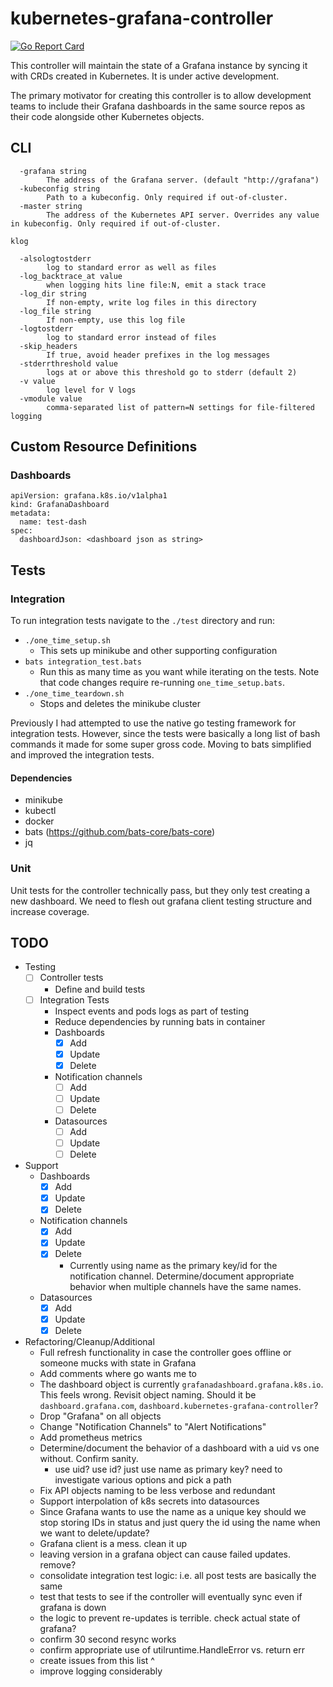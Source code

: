 # kubernetes-grafana-controller

[![Go Report Card](https://goreportcard.com/badge/github.com/number101010/kubernetes-grafana-controller)](https://goreportcard.com/report/github.com/number101010/kubernetes-grafana-controller)

This controller will maintain the state of a Grafana instance by syncing it with CRDs created in Kubernetes.  It is under active development.

The primary motivator for creating this controller is to allow development teams to include their Grafana dashboards in the same source repos as their code alongside other Kubernetes objects.

## CLI

```
  -grafana string
    	The address of the Grafana server. (default "http://grafana")
  -kubeconfig string
    	Path to a kubeconfig. Only required if out-of-cluster.
  -master string
    	The address of the Kubernetes API server. Overrides any value in kubeconfig. Only required if out-of-cluster.

klog

  -alsologtostderr
    	log to standard error as well as files
  -log_backtrace_at value
    	when logging hits line file:N, emit a stack trace
  -log_dir string
    	If non-empty, write log files in this directory
  -log_file string
    	If non-empty, use this log file
  -logtostderr
    	log to standard error instead of files
  -skip_headers
    	If true, avoid header prefixes in the log messages
  -stderrthreshold value
    	logs at or above this threshold go to stderr (default 2)
  -v value
    	log level for V logs
  -vmodule value
    	comma-separated list of pattern=N settings for file-filtered logging
```

## Custom Resource Definitions

### Dashboards

```
apiVersion: grafana.k8s.io/v1alpha1
kind: GrafanaDashboard
metadata:
  name: test-dash
spec:
  dashboardJson: <dashboard json as string>
```

## Tests

### Integration

To run integration tests navigate to the `./test` directory and run:

- `./one_time_setup.sh`
  - This sets up minikube and other supporting configuration
- `bats integration_test.bats` 
  - Run this as many time as you want while iterating on the tests.  Note that code changes require re-running `one_time_setup.bats`.
- `./one_time_teardown.sh` 
  - Stops and deletes the minikube cluster 

Previously I had attempted to use the native go testing framework for integration tests.  However, since the tests were basically a long list of bash commands it made for some super gross code.  Moving to bats simplified and improved the integration tests.

#### Dependencies

- minikube
- kubectl
- docker
- bats (https://github.com/bats-core/bats-core)
- jq

### Unit

Unit tests for the controller technically pass, but they only test creating a new dashboard.  We need to flesh out grafana client testing structure and increase coverage.

## TODO

- Testing
  - [ ] Controller tests
    - Define and build tests
  - [ ] Integration Tests
    - Inspect events and pods logs as part of testing
    - Reduce dependencies by running bats in container
    - Dashboards
      - [x] Add
      - [x] Update
      - [x] Delete
    - Notification channels
      - [ ] Add
      - [ ] Update
      - [ ] Delete
    - Datasources
      - [ ] Add
      - [ ] Update
      - [ ] Delete
- Support
  - Dashboards
    - [x] Add
    - [x] Update
    - [x] Delete
  - Notification channels
    - [x] Add
    - [x] Update
    - [x] Delete
      - Currently using name as the primary key/id for the notification channel.  Determine/document appropriate behavior when multiple channels have the same names.
  - Datasources
    - [x] Add
    - [x] Update
    - [x] Delete
- Refactoring/Cleanup/Additional
  - Full refresh functionality in case the controller goes offline or someone mucks with state in Grafana
  - Add comments where go wants me to
  - The dashboard object is currently `grafanadashboard.grafana.k8s.io`.  This feels wrong.  Revisit object naming.  Should it be `dashboard.grafana.com`, `dashboard.kubernetes-grafana-controller`?
  - Drop "Grafana" on all objects
  - Change "Notification Channels" to "Alert Notifications"
  - Add prometheus metrics
  - Determine/document the behavior of a dashboard with a uid vs one without.  Confirm sanity.
     - use uid?  use id?  just use name as primary key?  need to investigate various options and pick a path
  - Fix API objects naming to be less verbose and redundant
  - Support interpolation of k8s secrets into datasources
  - Since Grafana wants to use the name as a unique key should we stop storing IDs in status and just query the id using the name when we want to delete/update?
  - Grafana client is a mess.  clean it up
  - leaving version in a grafana object can cause failed updates.  remove?
  - consolidate integration test logic: i.e. all post tests are basically the same
  - test that tests to see if the controller will eventually sync even if grafana is down
  - the logic to prevent re-updates is terrible.  check actual state of grafana?
  - confirm 30 second resync works
  - confirm appropriate use of utilruntime.HandleError vs. return err
  - create issues from this list ^
  - improve logging considerably